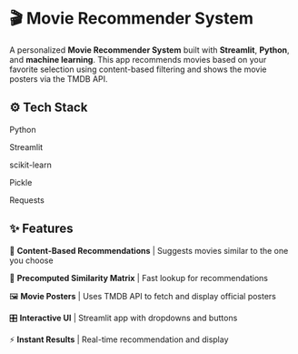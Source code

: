 
# 🎬 Movie Recommender System

A personalized **Movie Recommender System** built with **Streamlit**, **Python**, and **machine learning**. This app recommends movies based on your favorite selection using content-based filtering and shows the movie posters via the TMDB API.
## ⚙️ Tech Stack



Python 

Streamlit


scikit-learn



Pickle

Requests

## ✨ Features


🎯 **Content-Based Recommendations** | Suggests movies similar to the one you choose 

🧠 **Precomputed Similarity Matrix** | Fast lookup for recommendations 

🖼️ **Movie Posters** | Uses TMDB API to fetch and display official posters 

🎛️ **Interactive UI** | Streamlit app with dropdowns and buttons 

⚡ **Instant Results** | Real-time recommendation and display 

